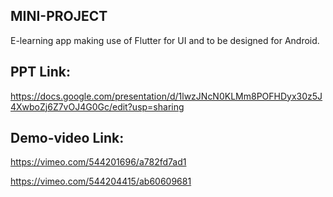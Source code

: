 ## MINI-PROJECT
E-learning app making use of Flutter for UI and to be designed for Android.
## PPT Link:
https://docs.google.com/presentation/d/1lwzJNcN0KLMm8POFHDyx30z5J4XwboZj6Z7vOJ4G0Gc/edit?usp=sharing
## Demo-video Link:
https://vimeo.com/544201696/a782fd7ad1

https://vimeo.com/544204415/ab60609681
